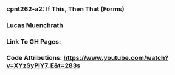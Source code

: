 ### cpnt262-a2: If This, Then That (Forms)

### Lucas Muenchrath

### Link To GH Pages: 

### Code Attributions: https://www.youtube.com/watch?v=XYzSyPlY7_E&t=283s
